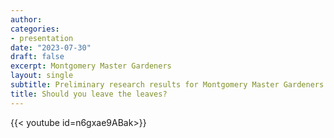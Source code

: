 ```yaml
---
author: 
categories:
- presentation
date: "2023-07-30"
draft: false
excerpt: Montgomery Master Gardeners 
layout: single
subtitle: Preliminary research results for Montgomery Master Gardeners
title: Should you leave the leaves?
---
```


{{< youtube id=n6gxae9ABak>}}

